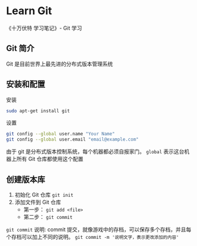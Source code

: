 # Learn Git

《十万伏特 学习笔记》- Git 学习

## Git 简介

Git 是目前世界上最先进的分布式版本管理系统

## 安装和配置

安装
```bash
sudo apt-get install git
```

设置
```bash
git config --global user.name "Your Name"
git config --global user.email "email@example.com"
```

由于 git 是分布式版本控制系统，每个机器都必须自报家门。
`global` 表示这台机器上所有 Git 仓库都使用这个配置

## 创建版本库

1. 初始化 Git 仓库 `git init`
2. 添加文件到 Git 仓库
    - 第一步： `git add <file>`
    - 第二步： `git commit`

`git commit` 说明: commit 提交，就像游戏中的存档，可以保存多个存档，并且每个存档可以加上不同的说明。
`git commit -m '说明文字，表示更改添加的内容'`
